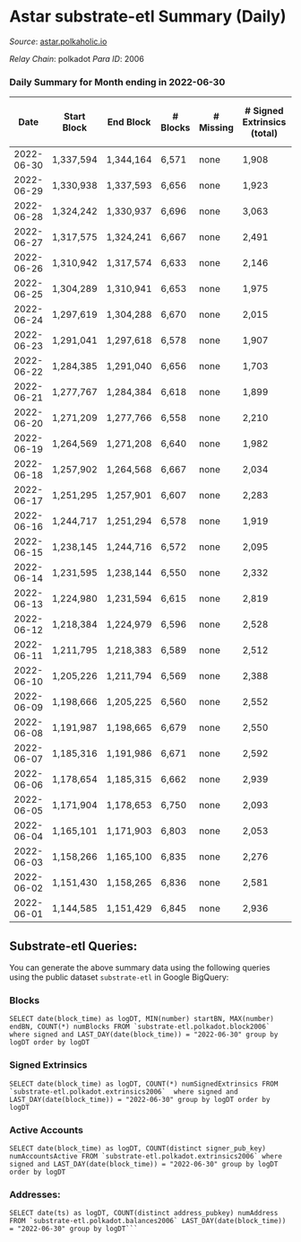 # Astar substrate-etl Summary (Daily)

_Source_: [astar.polkaholic.io](https://astar.polkaholic.io)

*Relay Chain*: polkadot
*Para ID*: 2006



### Daily Summary for Month ending in 2022-06-30


| Date | Start Block | End Block | # Blocks | # Missing | # Signed Extrinsics (total) | # Active Accounts | # Addresses with Balances | # Events | # Transfers | # XCM Transfers In | # XCM Transfers Out |
| ---- | ----------- | --------- | -------- | --------- | --------------------------- | ----------------- | ------------------------- | -------- | ----------- | ------------------ | ------------------- |
| 2022-06-30 | 1,337,594 | 1,344,164 | 6,571 | none | 1,908 | 1,147 | 374,451 | 1,095,646 | 10,025 ($1,835,221) | 16 ($17,737.21) | 21 ($244,263) |
| 2022-06-29 | 1,330,938 | 1,337,593 | 6,656 | none | 1,923 | 1,078 | 374,179 | 1,216,356 | 10,344 ($2,451,600) | 16 ($9,864.33) | 24 ($133,367) |
| 2022-06-28 | 1,324,242 | 1,330,937 | 6,696 | none | 3,063 | 1,641 | 373,647 | 1,497,062 | 23,492 ($17,533,161) | 81 ($93,649.37) | 10 ($94.23) |
| 2022-06-27 | 1,317,575 | 1,324,241 | 6,667 | none | 2,491 | 1,451 |  | 1,020,770 | 17,068 ($5,347,364) | 55 ($610,620) |   |
| 2022-06-26 | 1,310,942 | 1,317,574 | 6,633 | none | 2,146 | 1,217 |  | 1,179,116 | 11,168 ($2,800,870) | 18 ($42,702.93) |   |
| 2022-06-25 | 1,304,289 | 1,310,941 | 6,653 | none | 1,975 | 1,089 |  | 839,938 | 10,273 ($848,238) | 11 ($10,995.23) |   |
| 2022-06-24 | 1,297,619 | 1,304,288 | 6,670 | none | 2,015 | 1,118 |  | 1,281,042 | 10,417 ($1,489,223) | 5 ($1,282.64) |   |
| 2022-06-23 | 1,291,041 | 1,297,618 | 6,578 | none | 1,907 | 1,064 | 359,794 | 1,357,847 | 9,351 ($532,383) | 6 ($2,737.08) |   |
| 2022-06-22 | 1,284,385 | 1,291,040 | 6,656 | none | 1,703 | 990 |  | 1,484,726 | 9,292 ($4,278,686) | 8 ($14,483.21) |   |
| 2022-06-21 | 1,277,767 | 1,284,384 | 6,618 | none | 1,899 | 1,124 |  | 1,513,879 | 9,548 ($1,906,745) | 10 ($44,256.39) |   |
| 2022-06-20 | 1,271,209 | 1,277,766 | 6,558 | none | 2,210 | 1,239 | 357,473 | 1,570,728 | 10,185 ($1,056,282) | 7 ($3,545.15) |   |
| 2022-06-19 | 1,264,569 | 1,271,208 | 6,640 | none | 1,982 | 990 |  | 1,378,394 | 9,811 ($963,827) | 21 ($17,223.14) |   |
| 2022-06-18 | 1,257,902 | 1,264,568 | 6,667 | none | 2,034 | 1,011 | 356,377 | 1,090,958 | 10,134 ($2,276,971) | 15 ($5,539.51) |   |
| 2022-06-17 | 1,251,295 | 1,257,901 | 6,607 | none | 2,283 | 1,128 |  | 1,338,640 | 11,062 ($3,849,994) | 13 ($9,587.01) |   |
| 2022-06-16 | 1,244,717 | 1,251,294 | 6,578 | none | 1,919 | 1,069 |  | 1,426,764 | 10,872 ($2,017,380) | 13 ($7,822.96) |   |
| 2022-06-15 | 1,238,145 | 1,244,716 | 6,572 | none | 2,095 | 1,137 | 354,783 | 1,642,370 | 10,506 ($2,548,331) | 21 ($4,237.96) |   |
| 2022-06-14 | 1,231,595 | 1,238,144 | 6,550 | none | 2,332 | 1,242 |  | 1,550,248 | 11,081 ($4,009,942) | 25 ($25,624.49) |   |
| 2022-06-13 | 1,224,980 | 1,231,594 | 6,615 | none | 2,819 | 1,467 | 354,336 | 1,623,675 | 13,223 ($7,576,389) | 43 ($118,828) |   |
| 2022-06-12 | 1,218,384 | 1,224,979 | 6,596 | none | 2,528 | 1,219 | 354,020 | 1,580,875 | 11,369 ($4,659,480) | 51 ($443,150) |   |
| 2022-06-11 | 1,211,795 | 1,218,383 | 6,589 | none | 2,512 | 1,134 | 353,598 | 1,858,773 | 11,054 ($2,041,388) | 78 ($618,866) |   |
| 2022-06-10 | 1,205,226 | 1,211,794 | 6,569 | none | 2,388 | 1,204 |  | 2,578,268 | 12,049 ($4,848,774) | 120 ($2,035,148) |   |
| 2022-06-09 | 1,198,666 | 1,205,225 | 6,560 | none | 2,552 | 1,321 | 352,504 | 2,318,107 | 11,652 ($3,748,861) | 122 ($993,749) |   |
| 2022-06-08 | 1,191,987 | 1,198,665 | 6,679 | none | 2,550 | 1,295 |  | 2,145,230 | 11,705 ($2,872,861) | 57 ($105,046) |   |
| 2022-06-07 | 1,185,316 | 1,191,986 | 6,671 | none | 2,592 | 1,329 |  | 2,072,206 | 11,708 ($2,367,673) | 58 ($77,100.17) |   |
| 2022-06-06 | 1,178,654 | 1,185,315 | 6,662 | none | 2,939 | 1,522 |  | 2,049,786 | 11,395 ($6,111,902) | 63 ($631,496) |   |
| 2022-06-05 | 1,171,904 | 1,178,653 | 6,750 | none | 2,093 | 1,129 |  | 1,711,502 | 9,716 ($725,684) | 34 ($54,222.02) |   |
| 2022-06-04 | 1,165,101 | 1,171,903 | 6,803 | none | 2,053 | 1,173 |  | 1,835,251 | 10,288 ($1,104,192) | 78 ($303,344) |   |
| 2022-06-03 | 1,158,266 | 1,165,100 | 6,835 | none | 2,276 | 1,256 |  | 1,574,770 | 9,847 ($1,460,035) | 38 ($62,125.07) |   |
| 2022-06-02 | 1,151,430 | 1,158,265 | 6,836 | none | 2,581 | 1,350 | 349,440 | 2,010,274 | 12,210 ($2,064,603) | 51 ($114,579) |   |
| 2022-06-01 | 1,144,585 | 1,151,429 | 6,845 | none | 2,936 | 1,495 |  | 2,403,395 | 13,746 ($4,832,334) | 130 ($391,335) |   |

## Substrate-etl Queries:
You can generate the above summary data using the following queries using the public dataset `substrate-etl` in Google BigQuery:


### Blocks
```
SELECT date(block_time) as logDT, MIN(number) startBN, MAX(number) endBN, COUNT(*) numBlocks FROM `substrate-etl.polkadot.block2006`  where signed and LAST_DAY(date(block_time)) = "2022-06-30" group by logDT order by logDT
```


### Signed Extrinsics
```
SELECT date(block_time) as logDT, COUNT(*) numSignedExtrinsics FROM `substrate-etl.polkadot.extrinsics2006`  where signed and LAST_DAY(date(block_time)) = "2022-06-30" group by logDT order by logDT
```


### Active Accounts
```
SELECT date(block_time) as logDT, COUNT(distinct signer_pub_key) numAccountsActive FROM `substrate-etl.polkadot.extrinsics2006` where signed and LAST_DAY(date(block_time)) = "2022-06-30" group by logDT order by logDT
```


### Addresses:
```
SELECT date(ts) as logDT, COUNT(distinct address_pubkey) numAddress FROM `substrate-etl.polkadot.balances2006` LAST_DAY(date(block_time)) = "2022-06-30" group by logDT```


